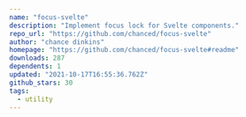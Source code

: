 ```yaml
---
name: "focus-svelte"
description: "Implement focus lock for Svelte components."
repo_url: "https://github.com/chanced/focus-svelte"
author: "chance dinkins"
homepage: "https://github.com/chanced/focus-svelte#readme"
downloads: 287
dependents: 1
updated: "2021-10-17T16:55:36.762Z"
github_stars: 30
tags: 
  - utility
---
```

